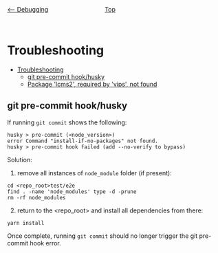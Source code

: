 <div style="width: 45%; float:left" align="left"><a href="./debugging.md"><-- Debugging</a> </div>
<div style="width: 5%; float:left" align="center"><a href="./../README.md">Top</a></div>

<br><br>

# Troubleshooting

<!-- TOC -->

- [Troubleshooting](#troubleshooting)
  - [git pre-commit hook/husky](#git-pre-commit-hookhusky)
  - [Package 'lcms2', required by 'vips', not found](#package-lcms2-required-by-vips-not-found)

<!-- /TOC -->

## git pre-commit hook/husky

If running `git commit` shows the following:

```
husky > pre-commit (<node_version>)
error Command "install-if-no-packages" not found.
husky > pre-commit hook failed (add --no-verify to bypass)
```

Solution:

1. remove all instances of `node_module` folder (if present):

```
cd <repo_root>test/e2e
find . -name 'node_modules' type -d -prune
rm -rf node_modules
```

2. return to the <repo_root> and install all dependencies from there:

```
yarn install
```

Once complete, running `git commit` should no longer trigger the git pre-commit hook error.
